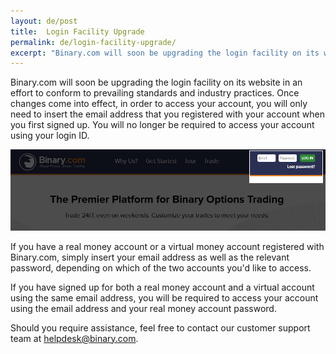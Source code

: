 ```yaml
---
layout: de/post
title:  Login Facility Upgrade
permalink: de/login-facility-upgrade/
excerpt: "Binary.com will soon be upgrading the login facility on its website in an effort to conform to prevailing standards and industry practices."
---
```


Binary.com will soon be upgrading the login facility on its website in an effort to conform to prevailing standards and industry practices. Once changes come into effect, in order to access your account, you will only need to insert the email address that you registered with your account when you first signed up. You will no longer be required to access your account using your login ID. 

![](/post_images/login-new-en.jpg)

If you have a real money account or a virtual money account registered with Binary.com, simply insert your email address as well as the relevant password, depending on which of the two accounts you'd like to access. 

If you have signed up for both a real money account and a virtual account using the same email address, you will be required to access your account using the email address and your real money account password. 

Should you require assistance, feel free to contact our customer support team at [helpdesk@binary.com](mailto:helpdesk@binary.com). 